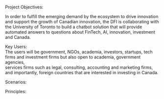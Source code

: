 Project Objectives:

In order to fulfill the emerging demand by the ecosystem to drive innovation and support the growth of Canadian innovation,
the DFI is collaborating with the University of Toronto to build a chatbot solution that will provide automated answers to 
questions about FinTech, AI, innovation, investment and Canada.


Key Users:  
The users will be government, NGOs, academia, investors, startups, tech firms and investment firms but also open to academia, government agencies,  
services firms such as legal, consulting, accounting and marketing firms, and importantly, foreign countries that are interested in investing in Canada.

Scenarios:

Principles:

